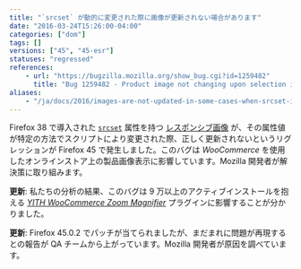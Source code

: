 ```yaml
---
title: "`srcset` が動的に変更された際に画像が更新されない場合があります"
date: "2016-03-24T15:26:00-04:00"
categories: ["dom"]
tags: []
versions: ["45", "45-esr"]
statuses: "regressed"
references:
    - url: "https://bugzilla.mozilla.org/show_bug.cgi?id=1259482"
      title: "Bug 1259482 - Product image not changing upon selection in Woocommerce/Wordpress"
aliases:
    - "/ja/docs/2016/images-are-not-updated-in-some-cases-when-srcset-is-modified/"
---
```

Firefox 38 で導入された [`srcset`](https://developer.mozilla.org/docs/Web/HTML/Element/img#attr-srcset) 属性を持つ [レスポンシブ画像](https://developer.mozilla.org/Learn/HTML/Multimedia_and_embedding/Responsive_images) が、その属性値が特定の方法でスクリプトにより変更された際、正しく更新されないというリグレッションが Firefox 45 で発生しました。このバグは *WooCommerce* を使用したオンラインストア上の製品画像表示に影響しています。Mozilla 開発者が解決策に取り組みます。

**更新**: 私たちの分析の結果、このバグは 9 万以上のアクティブインストールを抱える [*YITH WooCommerce Zoom Magnifier*](https://ja.wordpress.org/plugins/yith-woocommerce-zoom-magnifier/) プラグインに影響することが分かりました。

**更新**: Firefox 45.0.2 でパッチが当てられましたが、まだまれに問題が再現するとの報告が QA チームから上がっています。Mozilla 開発者が原因を調べています。
